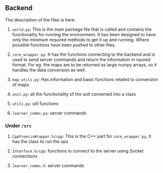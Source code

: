 ## Backend

The description of the files is here:

1. `world.py`: This is the main package file that is called and contains the functionality for running the environment. It has been designed to have only the minimum required methods to get it up and running. Where possible functions have been pushed to other files.

2. `core_wrapper.py`: It has the functions connecting to the backend and is used to send server commands and return the information in rquired format. For eg. the maps are to be returned as large numpy arrays, so it handles the data conversion as well.

3. `map_utils.py`: Has information and basic functions related to conversion of maps.

4. `unit.py`: all the functionality of the unit converted into a class

5. `utils.py`: util functions

6. `learner_comms.py`: server commands

### Under `/src`

1. `CppFreecivWrapper.h/cpp`: This is the C++ part for `core_wrapper.py`, it has the class to run the ops

2. `Interface.h/cpp`: functions to connect to the server using Socket connections

3. `learner_comms.h`: server commands 